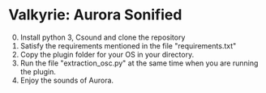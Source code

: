 # Valkyrie: Aurora Sonified
0. Install python 3, Csound and clone the repository
1. Satisfy the requirements mentioned in the file "requirements.txt"
2. Copy the plugin folder for your OS in your directory.
3. Run the file "extraction_osc.py" at the same time when you are running the plugin.
4. Enjoy the sounds of Aurora.
